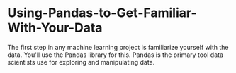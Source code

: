 # Using-Pandas-to-Get-Familiar-With-Your-Data
The first step in any machine learning project is familiarize yourself with the data. You'll use the Pandas library for this. Pandas is the primary tool data scientists use for exploring and manipulating data.
